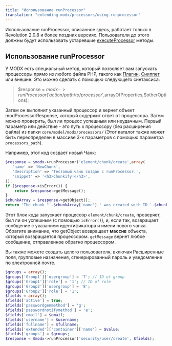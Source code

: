 ```yaml
---
title: "Использование runProcessor"
translation: "extending-modx/processors/using-runprocessor"
---
```


Использование runProcessor, описанное здесь, работает только в Revolution 2.0.8 и более поздних версиях. Пользователи до этого должны будут использовать устаревшие [executeProcessor](extending-modx/modx-class/reference/modx.executeprocessor "modX.executeProcessor") методы.

## Использование runProcessor

У MODX есть специальный метод, который позволяет вам запускать процессоры прямо из любого файла PHP, такого как [Плагин](extending-modx/plugins "Плагины"), [Сниппет](extending-modx/snippets "Сниппет") или внешне. Это можно сделать с помощью следующего синтаксиса:

> $response = $modx->runProcessor('action/path/to/processor',$arrayOfProperties,$otherOptions);

Затем он выполнит указанный процессор и вернет объект modProcessorResponse, который содержит ответ от процессора. Затем можно проверить, был ли процесс успешным или неудачным. Первый параметр или действие - это путь к процессору (без расширения файла) из папки `core/model/modx/processors/` (Этот каталог также может быть переопределен в массиве 3-х параметров с помощью параметра `processors_path`).

Например, этот код создает новый Чанк:

``` php
$response = $modx->runProcessor('element/chunk/create',array(
   'name' => 'NewChunk',
   'description' => 'Тестовый чанк создан с runProcessor.',
   'snippet' => '<h3>Chunkify!</h3>',
));
if ($response->isError()) {
    return $response->getMessage();
}
$chunkArray = $response->getObject();
return 'The chunk "'.$chunkArray['name'].' was created with ID '.$chunkArray['id'];
```

Этот блок кода запускает процессор `element/chunk/create`, проверяет, был ли он успешным (с помощью `isError()`), и, если так, возвращает сообщение с указанием идентификатора и имени нового чанка. Обратите внимание, что getObject возвращает **массив** объекта, который возвращается процессором. `getMessage` вернет любое сообщение, отправленное обратно процессором.

Вы также можете создать целого пользователя, включая Расширенные поля, групповые назначения, сгенерированный пароль и уведомление по электронной почте.

``` php
$groups = array();
$groups['Group1']['usergroup'] = '7'; // ID of group
$groups['Group1']['role'] = '1'; // ID of role
$groups['Group2']['usergroup'] = '8';
$groups['Group2']['role'] = '1';
$fields = array();
$fields['active'] = true;
$fields['passwordgenmethod'] = 'g';
$fields['passwordnotifymethod'] = 'e';
$fields['email'] = $email;
$fields['username'] = $username;
$fields['fullname'] = $fullname;
$fields['extended']['container']['name'] = $value;
$fields['groups'] = $groups;
$response = $modx->runProcessor('security/user/create', $fields);
```
